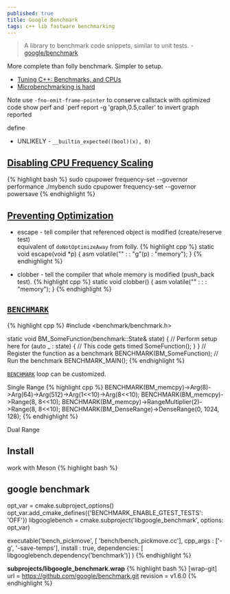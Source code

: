 ```yaml
---
published: true
title: Google Benchmark
tags: c++ lib fastware benchmarking
---
```

> A library to benchmark code snippets, similar to unit tests. - [ google/benchmark ](https://github.com/google/benchmark)

More complete than folly benchmark. Simpler to setup.

- [Tuning C++: Benchmarks, and CPUs](https://youtu.be/nXaxk27zwlk?t=686)
- [Microbenchmarking is hard](https://stackoverflow.com/a/50934895/51386)

Note
use `-fno-omit-frame-pointer` to conserve callstack with optimized code
show perf
and `perf report -g 'graph,0.5,caller' to invert graph reported

define
- UNLIKELY - `__builtin_expected((bool)(x), 0)`

## [Disabling CPU Frequency Scaling](https://github.com/google/benchmark/blob/main/docs/user_guide.md#preventing-optimization)

{% highlight bash %}
sudo cpupower frequency-set --governor performance
./mybench
sudo cpupower frequency-set --governor powersave
{% endhighlight %}

## [Preventing Optimization](https://github.com/google/benchmark/blob/main/docs/user_guide.md#preventing-optimization)
- escape - tell compiler that referenced object is modified (create/reserve test)  
equivalent of `doNotOptimizeAway` from folly.
{% highlight cpp %}
static void escape(void *p) {
  asm volatile("" : : "g"(p) : "memory");
}
{% endhighlight %}

- clobber - tell the compiler that whole memory is modified (push_back test).
{% highlight cpp %}
static void clobber() {
  asm volatile("" : :  : "memory");
}
{% endhighlight %}

## [`BENCHMARK`](https://github.com/google/benchmark)

{% highlight cpp %}
#include <benchmark/benchmark.h>

static void BM_SomeFunction(benchmark::State& state) {
  // Perform setup here
  for (auto _ : state) {
    // This code gets timed
    SomeFunction();
  }
}
// Register the function as a benchmark
BENCHMARK(BM_SomeFunction);
// Run the benchmark
BENCHMARK_MAIN();
{% endhighlight %}

[`BENCHMARK`](https://github.com/google/benchmark/blob/main/docs/user_guide.md#passing-arguments) loop can be customized.

Single Range
{% highlight cpp %}
BENCHMARK(BM_memcpy)->Arg(8)->Arg(64)->Arg(512)->Arg(1<<10)->Arg(8<<10);
BENCHMARK(BM_memcpy)->Range(8, 8<<10);
BENCHMARK(BM_memcpy)->RangeMultiplier(2)->Range(8, 8<<10);
BENCHMARK(BM_DenseRange)->DenseRange(0, 1024, 128);
{% endhighlight %}

Dual Range

## Install

work with Meson
{% highlight bash %}
## google benchmark
opt_var = cmake.subproject_options()
opt_var.add_cmake_defines({'BENCHMARK_ENABLE_GTEST_TESTS': 'OFF'})
libgooglebench = cmake.subproject('libgoogle_benchmark', options: opt_var)

executable('bench_pickmove',
           [ 'bench/bench_pickmove.cc'],
           cpp_args : ['-g', '-save-temps'],
           install : true,
           dependencies: [ libgooglebench.dependency('benchmark')]
          )
{% endhighlight %}

**subprojects/libgoogle_benchmark.wrap**
{% highlight bash %}
[wrap-git]
url = https://github.com/google/benchmark.git
revision = v1.6.0
{% endhighlight %}
